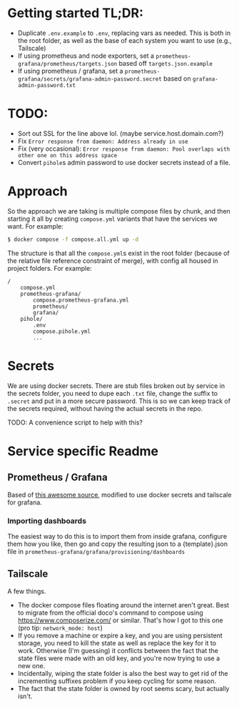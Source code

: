 # Getting started TL;DR:

* Duplicate `.env.example` to `.env`, replacing vars as needed. This is both in the root folder, as well as the base of each system you want to use (e.g., Tailscale)
* If using prometheus and node exporters, set a `prometheus-grafana/prometheus/targets.json` based off `targets.json.example`
* If using prometheus / grafana, set a `prometheus-grafana/secrets/grafana-admin-password.secret` based on `grafana-admin-password.txt`

# TODO:

* Sort out SSL for the line above lol. (maybe service.host.domain.com?)
* Fix `Error response from daemon: Address already in use`
* Fix (very occasional): `Error response from daemon: Pool overlaps with other one on this address space`
* Convert `pihole`s admin password to use docker secrets instead of a file. 

# Approach

So the approach we are taking is multiple compose files by chunk, and then starting it all by creating `compose.yml` variants that have the services we want. For example:

```bash
$ docker compose -f compose.all.yml up -d
```

The structure is that all the `compose.yml`s exist in the root folder (because of the relative file reference constraint of merge), with config all housed in project folders. For example:

```
/
    compose.yml
    prometheus-grafana/
        compose.prometheus-grafana.yml
        prometheus/
        grafana/
    pihole/
        .env
        compose.pihole.yml
        ...
```

# Secrets

We are using docker secrets. There are stub files broken out by service in the secrets folder, you need to dupe each `.txt` file, change the suffix to `.secret` and put in a more secure password. This is so we can keep track of the secrets required, without having the actual secrets in the repo. 

TODO: A convenience script to help with this? 

# Service specific Readme

## Prometheus / Grafana

Based of [this awesome source](https://github.com/docker/awesome-compose/blob/master/prometheus-grafana/compose.yaml), modified to use docker secrets and tailscale for grafana. 

### Importing dashboards

The easiest way to do this is to import them from inside grafana, configure them how you like, then go and copy the resulting json to a {template}.json file in `prometheus-grafana/grafana/provisioning/dashboards`

## Tailscale

A few things.

* The docker compose files floating around the internet aren't great. Best to migrate from the official doco's command to compose using https://www.composerize.com/ or similar. That's how I got to this one (pro tip: `network_mode: host`) 
* If you remove a machine or expire a key, and you are using persistent storage, you need to kill the state as well as replace the key for it to work. Otherwise (I'm guessing) it conflicts between the fact that the state files were made with an old key, and you're now trying to use a new one. 
* Incidentally, wiping the state folder is also the best way to get rid of the incrementing suffixes problem if you keep cycling for some reason. 
* The fact that the state folder is owned by root seems scary, but actually isn't. 